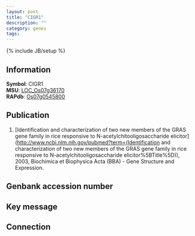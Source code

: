 ```yaml
---
layout: post
title: "CIGR1"
description: ""
category: genes
tags: 
---
```

{% include JB/setup %}

## Information
__Symbol__: CIGR1  
__MSU__: [LOC_Os07g36170](http://rice.plantbiology.msu.edu/cgi-bin/ORF_infopage.cgi?orf=LOC_Os07g36170)  
__RAPdb__: [Os07g0545800](http://rapdb.dna.affrc.go.jp/viewer/gbrowse_details/irgsp1?name=Os07g0545800)  

## Publication
1. [Identification and characterization of two new members of the GRAS gene family in rice responsive to N-acetylchitooligosaccharide elicitor](http://www.ncbi.nlm.nih.gov/pubmed?term=(Identification and characterization of two new members of the GRAS gene family in rice responsive to N-acetylchitooligosaccharide elicitor%5BTitle%5D)), 2003, Biochimica et Biophysica Acta (BBA) - Gene Structure and Expression.

## Genbank accession number

## Key message

## Connection


